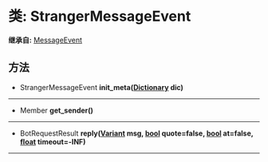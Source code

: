 # 类: StrangerMessageEvent  
  
**继承自:** [MessageEvent](https://docs.godotengine.org/en/latest/classes/class_messageevent.html)  
  
## 方法 
  
- StrangerMessageEvent **init_meta([Dictionary](https://docs.godotengine.org/en/latest/classes/class_dictionary.html) dic)**  
  
---  
  
- Member **get_sender()**  
  
---  
  
- BotRequestResult **reply([Variant](https://docs.godotengine.org/en/latest/classes/class_variant.html) msg, [bool](https://docs.godotengine.org/en/latest/classes/class_bool.html) quote=false, [bool](https://docs.godotengine.org/en/latest/classes/class_bool.html) at=false, [float](https://docs.godotengine.org/en/latest/classes/class_float.html) timeout=-INF)**  
  
---  
  

